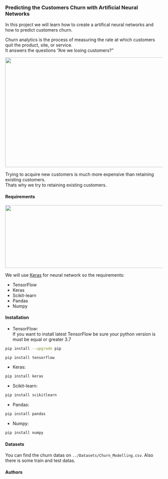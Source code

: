 ### Predicting the Customers Churn with Artificial Neural Networks  
  
In this project we will learn how to create a artifical neural networks and how to predict customers churn.  
  
Churn analytics is the process of measuring the rate at which customers quit the product, site, or service.  
It answers the questions “Are we losing customers?”  
  
<img src="https://d35fo82fjcw0y8.cloudfront.net/2020/08/24164235/incontent-3.png" width="850" height="350"/>
  
Trying to acquire new customers is much more expensive than retaining existing customers.  
Thats why we try to retaining existing customers.
  
#### Requirements  
  
<img src='https://keras.io/img/logo.png' width='700' height='200'>  
  
We will use [Keras][keras] for neural network so the requirements:  
- TensorFlow  
- Keras  
- Scikit-learn  
- Pandas  
- Numpy  
  
#### Installation  
  
- TensorFlow:  
If you want to install latest TensorFlow be sure your python version is must be equal or greater 3.7  

```bash
pip install --upgrade pip
```
  
```bash
pip install tensorflow
```
  
- Keras:  

```bash
pip install keras
```
  
- Scikit-learn:
  
```bash
pip install scikitlearn
```
  
- Pandas:  
```bash
pip install pandas
```
  
- Numpy:
```bash
pip install numpy
```

#### Datasets  
You can find the churn datas on `../Datasets/Churn_Modelling.csv`. Also there is some train and test datas.  
  
#### Authors


[keras]: https://keras.io/api/
